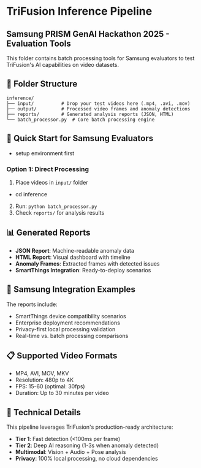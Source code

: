 # TriFusion Inference Pipeline

## Samsung PRISM GenAI Hackathon 2025 - Evaluation Tools

This folder contains batch processing tools for Samsung evaluators to test TriFusion's AI capabilities on video datasets.

## 📁 Folder Structure

```
inference/
├── input/          # Drop your test videos here (.mp4, .avi, .mov)
├── output/         # Processed video frames and anomaly detections
├── reports/        # Generated analysis reports (JSON, HTML)
└── batch_processor.py  # Core batch processing engine
```

## 🚀 Quick Start for Samsung Evaluators

- setup environment first 
### Option 1: Direct Processing
1. Place videos in `input/` folder
-  cd inference 
2. Run: `python batch_processor.py`
3. Check `reports/` for analysis results

## 📊 Generated Reports

- **JSON Report**: Machine-readable anomaly data
- **HTML Report**: Visual dashboard with timeline
- **Anomaly Frames**: Extracted frames with detected issues
- **SmartThings Integration**: Ready-to-deploy scenarios

## 🎯 Samsung Integration Examples

The reports include:
- SmartThings device compatibility scenarios
- Enterprise deployment recommendations
- Privacy-first local processing validation
- Real-time vs. batch processing comparisons

## 📋 Supported Video Formats

- MP4, AVI, MOV, MKV
- Resolution: 480p to 4K
- FPS: 15-60 (optimal: 30fps)
- Duration: Up to 30 minutes per video

## 🔧 Technical Details

This pipeline leverages TriFusion's production-ready architecture:
- **Tier 1**: Fast detection (&lt;100ms per frame)
- **Tier 2**: Deep AI reasoning (1-3s when anomaly detected)
- **Multimodal**: Vision + Audio + Pose analysis
- **Privacy**: 100% local processing, no cloud dependencies